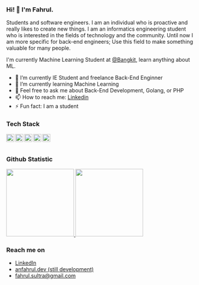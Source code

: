 ### Hi! 👋 I'm Fahrul.

Students and software engineers. I am an individual who is proactive and really likes to create new things. I am an informatics engineering student who is interested in the fields of technology and the community. Until now I am more specific for back-end engineers; Use this field to make something valuable for many people.

I'm currently Machine Learning Student at <a href="https://grow.google/intl/id_id/bangkit">@Bangkit</a>, learn anything about ML.

- 🔭 I’m currently IE Student and freelance Back-End Enginner
- 🌱 I’m currently learning Machine Learning
- 💬 Feel free to ask me about Back-End Development, Golang, or PHP
- 📫 How to reach me: [Linkedin](https://www.linkedin.com/in/fahrulan/)
- ⚡ Fun fact: I am a student

### Tech Stack
  <a href="https://go.dev/"><img align="left" alt="Golang" title="Golang" width="21px" src="https://go.dev/blog/go-brand/Go-Logo/SVG/Go-Logo_Aqua.svg" /></a>
  <a href="https://gin-gonic.com/"><img align="left" alt="Gin" title="Gin" width="21px" src="https://seeklogo.com/images/G/gin-logo-BD71D14076-seeklogo.com.png" /></a>
  <a href="https://www.php.net/"><img align="left" alt="PHP" title="PHP" width="21px" src="[https://cdn.worldvectorlogo.com/logos/react-2.svg](https://upload.wikimedia.org/wikipedia/commons/thumb/2/27/PHP-logo.svg/1067px-PHP-logo.svg.png?20180502235434)" /></a>
  <a href="https://laravel.com/"><img align="left" alt="Laravel" title="Laravel" width="21px" src="https://upload.wikimedia.org/wikipedia/commons/thumb/9/9a/Laravel.svg/75px-Laravel.svg.png?20190820171151" /></a>
  <a href="https://www.python.org/"><img align="left" alt="Python" title="Python" width="21px" src="https://upload.wikimedia.org/wikipedia/commons/thumb/c/c3/Python-logo-notext.svg/172px-Python-logo-notext.svg.png?20220821155029" /></a>
  <br>
  <br>
  
### Github Statistic
<p align="left">
<a href="https://github.com/anfahrul">
  <img height="180em" src="https://github-readme-stats-eight-theta.vercel.app/api?username=anfahrul&show_icons=true&theme=algolia&include_all_commits=true&count_private=true"/>
  <img height="180em" src="https://github-readme-stats-eight-theta.vercel.app/api/top-langs/?username=anfahrul&layout=compact&langs_count=8&theme=algolia"/>
</a>
</p>

### Reach me on
- <a href="https://www.linkedin.com/in/fahrulan/">LinkedIn</a>
- <a href="https://dmds.dev">anfahrul.dev (still development)</a>
- fahrul.sultra@gmail.com
